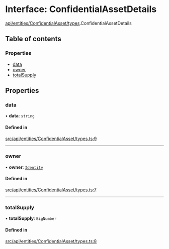 # Interface: ConfidentialAssetDetails

[api/entities/ConfidentialAsset/types](../wiki/api.entities.ConfidentialAsset.types).ConfidentialAssetDetails

## Table of contents

### Properties

- [data](../wiki/api.entities.ConfidentialAsset.types.ConfidentialAssetDetails#data)
- [owner](../wiki/api.entities.ConfidentialAsset.types.ConfidentialAssetDetails#owner)
- [totalSupply](../wiki/api.entities.ConfidentialAsset.types.ConfidentialAssetDetails#totalsupply)

## Properties

### data

• **data**: `string`

#### Defined in

[src/api/entities/ConfidentialAsset/types.ts:9](https://github.com/PolymeshAssociation/polymesh-private-sdk/blob/dd40dc5f/src/api/entities/ConfidentialAsset/types.ts#L9)

___

### owner

• **owner**: [`Identity`](../wiki/api.entities.Identity.Identity)

#### Defined in

[src/api/entities/ConfidentialAsset/types.ts:7](https://github.com/PolymeshAssociation/polymesh-private-sdk/blob/dd40dc5f/src/api/entities/ConfidentialAsset/types.ts#L7)

___

### totalSupply

• **totalSupply**: `BigNumber`

#### Defined in

[src/api/entities/ConfidentialAsset/types.ts:8](https://github.com/PolymeshAssociation/polymesh-private-sdk/blob/dd40dc5f/src/api/entities/ConfidentialAsset/types.ts#L8)
